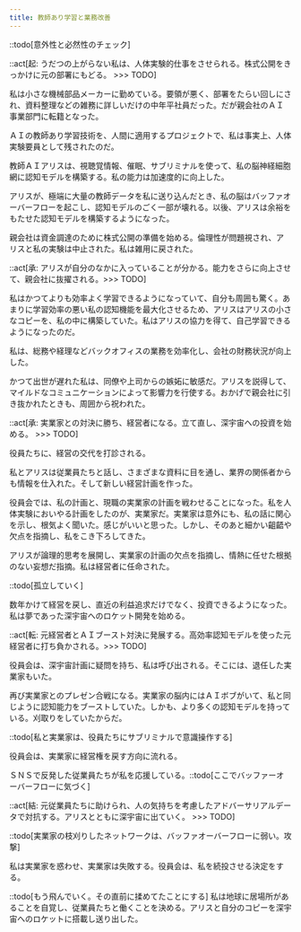 ```yaml
---
title: 教師あり学習と業務改善
---
```


::todo[意外性と必然性のチェック]

::act[起: うだつの上がらない私は、人体実験的仕事をさせられる。株式公開をきっかけに元の部署にもどる。 >>> TODO]

私は小さな機械部品メーカーに勤めている。要領が悪く、部署をたらい回しにされ、資料整理などの雑務に詳しいだけの中年平社員だった。だが親会社のＡＩ事業部門に転籍となった。

ＡＩの教師あり学習技術を、人間に適用するプロジェクトで、私は事実上、人体実験要員として残されたのだ。

教師ＡＩアリスは、視聴覚情報、催眠、サブリミナルを使って、私の脳神経細胞網に認知モデルを構築する。私の能力は加速度的に向上した。

アリスが、極端に大量の教師データを私に送り込んだとき、私の脳はバッファオーバーフローを起こし、認知モデルのごく一部が壊れる。以後、アリスは余裕をもたせた認知モデルを構築するようになった。

親会社は資金調達のために株式公開の準備を始める。倫理性が問題視され、アリスと私の実験は中止された。私は雑用に戻された。

::act[承: アリスが自分のなかに入っていることが分かる。能力をさらに向上させて、親会社に抜擢される。>>> TODO]

私はかつてよりも効率よく学習できるようになっていて、自分も周囲も驚く。あまりに学習効率の悪い私の認知機能を最大化させるため、アリスはアリスの小さなコピーを、私の中に構築していた。私はアリスの協力を得て、自己学習できるようになったのだ。

私は、総務や経理などバックオフィスの業務を効率化し、会社の財務状況が向上した。

かつて出世が遅れた私は、同僚や上司からの嫉妬に敏感だ。アリスを説得して、マイルドなコミュニケーションによって影響力を行使する。おかげで親会社に引き抜かれたときも、周囲から祝われた。

::act[承: 実業家との対決に勝ち、経営者になる。立て直し、深宇宙への投資を始める。 >>> TODO]

役員たちに、経営の交代を打診される。

私とアリスは従業員たちと話し、さまざまな資料に目を通し、業界の関係者からも情報を仕入れた。そして新しい経営計画を作った。

役員会では、私の計画と、現職の実業家の計画を戦わせることになった。私を人体実験においやる計画をしたのが、実業家だ。実業家は意外にも、私の話に関心を示し、根気よく聞いた。感じがいいと思った。しかし、そのあと細かい齟齬や欠点を指摘し、私をこき下ろしてきた。

アリスが論理的思考を展開し、実業家の計画の欠点を指摘し、情熱に任せた根拠のない妄想だ指摘。私は経営者に任命された。

::todo[孤立していく]

数年かけて経営を戻し、直近の利益追求だけでなく、投資できるようになった。私は夢であった深宇宙へのロケット開発を始める。

::act[転: 元経営者とＡＩブースト対決に発展する。高効率認知モデルを使った元経営者に打ち負かされる。>>> TODO]

役員会は、深宇宙計画に疑問を持ち、私は呼び出される。そこには、退任した実業家もいた。

再び実業家とのプレゼン合戦になる。実業家の脳内にはＡＩボブがいて、私と同じように認知能力をブーストしていた。しかも、より多くの認知モデルを持っている。刈取りをしていたからだ。

::todo[私と実業家は、役員たちにサブリミナルで意識操作する]

役員会は、実業家に経営権を戻す方向に流れる。

ＳＮＳで反発した従業員たちが私を応援している。::todo[ここでバッファーオーバーフローに気づく]

::act[結: 元従業員たちに助けられ、人の気持ちを考慮したアドバーサリアルデータで対抗する。アリスとともに深宇宙に出ていく。 >>> TODO]

::todo[実業家の枝刈りしたネットワークは、バッファオーバーフローに弱い。攻撃]

私は実業家を惑わせ、実業家は失敗する。役員会は、私を続投させる決定をする。

::todo[もう飛んでいく。その直前に揉めてたことにする]
私は地球に居場所があることを自覚し、従業員たちと働くことを決める。アリスと自分のコピーを深宇宙へのロケットに搭載し送り出した。
